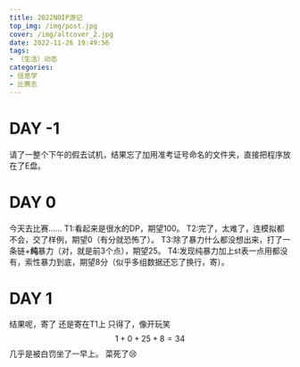 ```yaml
---
title: 2022NOIP游记
top_img: /img/post.jpg
cover: /img/altcover_2.jpg
date: 2022-11-26 19:49:56
tags:
- （生活）动态
categories:
- 信息学
- 比赛志
---
```

# DAY -1
请了一整个下午的假去试机，结果忘了加用准考证号命名的文件夹，直接把程序放在了E盘。
# DAY 0
今天去比赛……
T1:看起来是很水的DP，期望$100$。
T2:完了，太难了，连模拟都不会，交了样例，期望$0$（有分就恐怖了）。
T3:除了暴力什么都没想出来，打了一条链+**纯**暴力（对，就是前3个点），期望$25$。
T4:发现纯暴力加上st表一点用都没有，索性暴力到底，期望$8$分（似乎多组数据还忘了换行，寄）。
# DAY 1
结果呢，寄了
还是寄在T1上
只得了，像开玩笑
$$1+0+25+8=34$$
几乎是被白罚坐了一早上。
菜死了:cry: